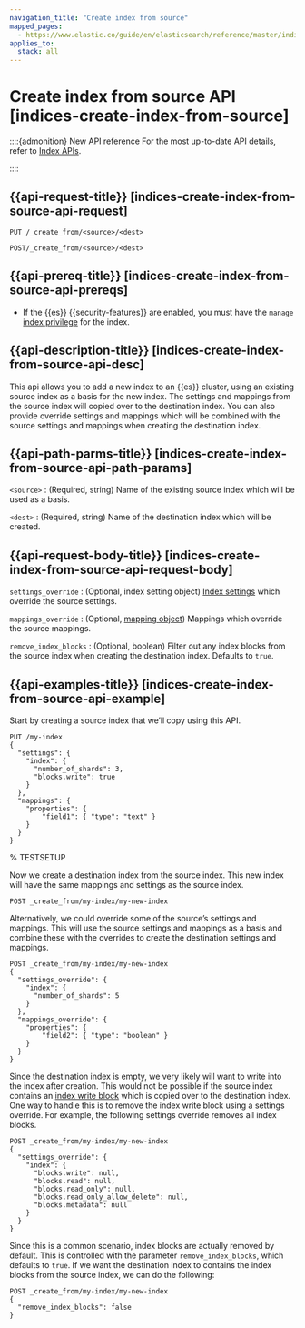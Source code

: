 ```yaml
---
navigation_title: "Create index from source"
mapped_pages:
  - https://www.elastic.co/guide/en/elasticsearch/reference/master/indices-create-index-from-source.html
applies_to:
  stack: all
---
```


# Create index from source API [indices-create-index-from-source]


::::{admonition} New API reference
For the most up-to-date API details, refer to [Index APIs](https://www.elastic.co/docs/api/doc/elasticsearch/group/endpoint-indices).

::::


## {{api-request-title}} [indices-create-index-from-source-api-request]

`PUT /_create_from/<source>/<dest>`

`POST/_create_from/<source>/<dest>`


## {{api-prereq-title}} [indices-create-index-from-source-api-prereqs]

* If the {{es}} {{security-features}} are enabled, you must have the `manage` [index privilege](docs-content://deploy-manage/users-roles/cluster-or-deployment-auth/elasticsearch-privileges.md#privileges-list-indices) for the index.


## {{api-description-title}} [indices-create-index-from-source-api-desc]

This api allows you to add a new index to an {{es}} cluster, using an existing source index as a basis for the new index. The settings and mappings from the source index will copied over to the destination index.  You can also provide override settings and mappings which will be combined with the source settings and mappings when creating the destination index.


## {{api-path-parms-title}} [indices-create-index-from-source-api-path-params]

`<source>`
:   (Required, string) Name of the existing source index which will be used as a basis.

`<dest>`
:   (Required, string) Name of the destination index which will be created.


## {{api-request-body-title}} [indices-create-index-from-source-api-request-body]

`settings_override`
:   (Optional, index setting object) [Index settings](/reference/elasticsearch/index-settings/index.md) which override the source settings.

`mappings_override`
:   (Optional, [mapping object](docs-content://manage-data/data-store/mapping.md)) Mappings which override the source mappings.

`remove_index_blocks`
:   (Optional, boolean) Filter out any index blocks from the source index when creating the destination index. Defaults to `true`.


## {{api-examples-title}} [indices-create-index-from-source-api-example]

Start by creating a source index that we’ll copy using this API.

```console
PUT /my-index
{
  "settings": {
    "index": {
      "number_of_shards": 3,
      "blocks.write": true
    }
  },
  "mappings": {
    "properties": {
        "field1": { "type": "text" }
    }
  }
}
```
%  TESTSETUP

Now we create a destination index from the source index. This new index will have the same mappings and settings as the source index.

```console
POST _create_from/my-index/my-new-index
```

Alternatively, we could override some of the source’s settings and mappings. This will use the source settings and mappings as a basis and combine these with the overrides to create the destination settings and mappings.

```console
POST _create_from/my-index/my-new-index
{
  "settings_override": {
    "index": {
      "number_of_shards": 5
    }
  },
  "mappings_override": {
    "properties": {
        "field2": { "type": "boolean" }
    }
  }
}
```

Since the destination index is empty, we very likely will want to write into the index after creation. This would not be possible if the source index contains an [index write block](/reference/elasticsearch/index-settings/index-block.md) which is copied over to the destination index. One way to handle this is to remove the index write block using a settings override. For example, the following settings override removes all index blocks.

```console
POST _create_from/my-index/my-new-index
{
  "settings_override": {
    "index": {
      "blocks.write": null,
      "blocks.read": null,
      "blocks.read_only": null,
      "blocks.read_only_allow_delete": null,
      "blocks.metadata": null
    }
  }
}
```

Since this is a common scenario, index blocks are actually removed by default. This is controlled with the parameter `remove_index_blocks`, which defaults to `true`. If we want the destination index to contains the index blocks from the source index, we can do the following:

```console
POST _create_from/my-index/my-new-index
{
  "remove_index_blocks": false
}
```


